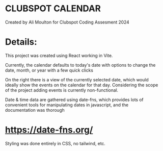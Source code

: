 # CLUBSPOT CALENDAR
Created by Ali Moulton for Clubspot Coding Assesment 2024

# Details:

This project was created using React working in Vite. 

Currently, the calendar defaults to today's date 
with options to change the date, month, or year with a few quick clicks

On the right there is a view of the currently selected date, which would ideally show the 
events on the calendar for that day. Considering the scope of the project adding events 
is currently non-functional. 

Date & time data are gathered using date-fns, which provides lots of convenient tools for manipulating 
dates in javascript, and the documentation was thorough 
# https://date-fns.org/ 


 Styling was done entirely in CSS, no tailwind, etc.
